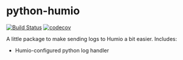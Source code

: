 # python-humio

[![Build Status](https://dsbcp.visualstudio.com/automation-coe/_apis/build/status/dsb-automation.pyhumio%20test?branchName=master)](https://dsbcp.visualstudio.com/automation-coe/_build/latest?definitionId=56&branchName=master)
[![codecov](https://codecov.io/gh/dsb-automation/pyhumio/branch/master/graph/badge.svg)](https://codecov.io/gh/dsb-automation/pyhumio)

A little package to make sending logs to Humio a bit easier. Includes:

- Humio-configured python log handler
